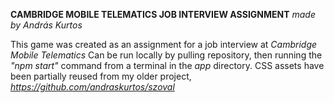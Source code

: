 **CAMBRIDGE MOBILE TELEMATICS JOB INTERVIEW ASSIGNMENT**
*made by András Kurtos*

This game was created as an assignment for a job interview at *Cambridge Mobile Telematics*
Can be run locally by pulling repository, then running the *"npm start"* command from a terminal in the *app* directory.
CSS assets have been partially reused from my older project, *https://github.com/andraskurtos/szoval*

